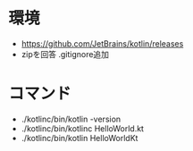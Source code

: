 # 環境
- https://github.com/JetBrains/kotlin/releases
- zipを回答 .gitignore追加

# コマンド
- ./kotlinc/bin/kotlin -version
- ./kotlinc/bin/kotlinc HelloWorld.kt
- ./kotlinc/bin/kotlin HelloWorldKt
